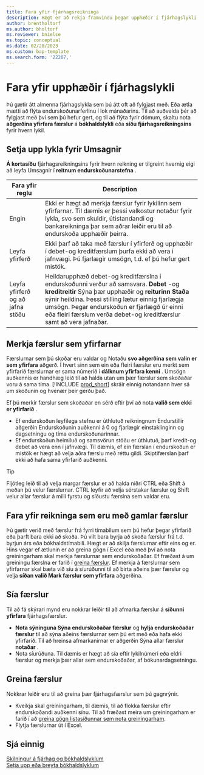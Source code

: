 ```yaml
---
title: Fara yfir fjárhagsreikninga
description: Hægt er að rekja framvindu þegar upphæðir í fjárhagslykli eru yfirfara.
author: brentholtorf
ms.author: bholtorf
ms.reviewer: bnielse
ms.topic: conceptual
ms.date: 02/28/2023
ms.custom: bap-template
ms.search.form: '22207,'
---
```


# <a name="review-amounts-in-general-ledger-accounts"></a><a name="review-amounts-in-general-ledger-accounts"></a><a name="review-amounts-in-general-ledger-accounts"></a>Fara yfir upphæðir í fjárhagslykli

Þú gætir átt almenna fjárhagslykla sem þú átt oft að fylgjast með. Eða ætla mætti að flýta endurskoðunarferlinu í lok mánaðarins. Til að auðvelda þér að fylgjast með því sem þú hefur gert, og til að flýta fyrir dómum, skaltu nota  **aðgerðina yfirfara færslur**  á  **bókhaldslykli**  eða  **síðu fjárhagsreikningsins**  fyrir hvern lykil. 

## <a name="set-up-accounts-for-reviews"></a><a name="set-up-accounts-for-reviews"></a><a name="set-up-accounts-for-reviews"></a>Setja upp lykla fyrir Umsagnir

 **Á kortasíðu**  fjárhagsreikningsins fyrir hvern reikning er tilgreint hvernig eigi að leyfa Umsagnir í  **reitnum endurskoðunarstefna** .

|Fara yfir reglu  |Description  |
|---------|---------|
|Engin     | Ekki er hægt að merkja færslur fyrir lykilinn sem yfirfarnar. Til dæmis er þessi valkostur notaður fyrir lykla, svo sem skuldir, útistandandi og bankareikninga þar sem aðrar leiðir eru til að endurskoða upphæðir þeirra.        |
|Leyfa yfirferð     | Ekki þarf að taka með færslur í yfirferð og upphæðir í debet-og kreditfærslum þurfa ekki að vera í jafnvægi. Þú fjarlægir umsögn, t.d. ef þú hefur gert mistök.        |
|Leyfa yfirferð og að jafna stöðu     | Heildarupphæð debet-og kreditfærslna í endurskoðunni verður að samsvara.  **Debet**  -og  **kreditreitir**  Sýna þær upphæðir og  **reiturinn Staða**  sýnir heildina. Þessi stilling lætur einnig fjarlægja umsögn. Þegar endurskoðun er fjarlægð úr einni eða fleiri færslum verða debet-og kreditfærslur samt að vera jafnaðar.        |

## <a name="mark-entries-as-reviewed"></a><a name="mark-entries-as-reviewed"></a><a name="mark-entries-as-reviewed"></a>Merkja færslur sem yfirfarnar

Færslurnar sem þú skoðar eru valdar og Notaðu  **svo aðgerðina sem valin er sem yfirfara**  aðgerð. Í hvert sinn sem ein eða fleiri færslur eru merkt sem yfirfarið færslurnar er sama númerið í  **dálknum yfirfara kenni** . Umsögn auðkennis er handhæg leið til að halda utan um þær færslur sem skoðaðar voru á sama tíma. [!INCLUDE [prod_short](includes/prod_short.md)] skráir einnig notandann hver sá um skoðunin og hvenær þeir gerðu það.

Ef þú merkir færslur sem skoðaðar en sérð eftir því að nota  **valið sem ekki er yfirfarið** .

* Ef endurskoðun leyfilega stefnu er úthlutuð reikningnum Endurstillir aðgerðin Endurskoðunin auðkenni á 0 og fjarlægir einstaklinginn og dagsetningu og tíma endurskoðunarinnar. 
* Ef endurskoðun heimiluð og samsvörun stöðu er úthlutuð, þarf kredit-og debet að vera enn í jafnvægi. Til dæmis, ef ein færslan í endurskoðun er mistök er hægt að velja aðra færslu með réttu gildi. Skiptifærslan þarf ekki að hafa sama yfirfarið auðkenni.

> [!TIP]
> Fljótleg leið til að velja margar færslur er að halda niðri CTRL eða Shift á meðan þú velur færslurnar. CTRL leyfir að velja sérstakar færslur og Shift velur allar færslur á milli fyrstu og síðustu færslna sem valdar eru.

## <a name="review-accounts-that-have-old-entries"></a><a name="review-accounts-that-have-old-entries"></a><a name="review-accounts-that-have-old-entries"></a>Fara yfir reikninga sem eru með gamlar færslur

Þú gætir verið með færslur frá fyrri tímabilum sem þú hefur þegar yfirfarið eða þarft bara ekki að skoða. Þú vilt bara byrja að skoða færslur frá t.d. byrjun árs eða bókhaldstímabili. Hægt er að skilja færslurnar eftir eins og er. Hins vegar ef ætlunin er að greina gögn í Excel eða með því að nota greiningarham skal merkja færslurnar sem endurskoðaðar. Ef fræðast á um greiningu færslna er farið í  [greina færslur](#analyze-entries). Ef merkja á færslurnar sem yfirfarnar skal bæta við síu á síurúðunni til að birta aðeins þær færslur og velja  **síðan valið Mark færslur sem yfirfara**  aðgerðina.

## <a name="filter-entries"></a><a name="filter-entries"></a><a name="filter-entries"></a>Sía færslur

Til að fá skýrari mynd eru nokkrar leiðir til að afmarka færslur á  **síðunni yfirfara**  fjárhagsfærslur.

*  **Nota sýninguna Sýna endurskoðaðar færslur**  og  **hylja endurskoðaðar færslur**  til að sýna aðeins færslurnar sem þú ert með eða hafa ekki yfirfarið. Til að hreinsa afmarkanirnar er aðgerðin Sýna allar færslur  **notaðar** .
* Nota síurúðuna. Til dæmis er hægt að sía eftir lykilnúmeri eða eldri færslur og merkja þær allar sem endurskoðaðar, af bókunardagsetningu.

## <a name="analyze-entries"></a><a name="analyze-entries"></a><a name="analyze-entries"></a>Greina færslur

Nokkrar leiðir eru til að greina þær fjárhagsfærslur sem þú gagnrýnir.

* Kveikja skal greiningarham, til dæmis, til að flokka færslur eftir endurskoðandi auðkenni sínu. Til að fræðast meira um greiningarham er farið í að  [greina gögn listasíðunnar sem nota greiningarham](analysis-mode.md).
* Flytja færslurnar út í Excel.

## <a name="see-also"></a><a name="see-also"></a><a name="see-also"></a>Sjá einnig

[Skilningur á fjárhag og bókhaldslyklum](finance-general-ledger.md)  
[Setja upp eða breyta bókhaldslyklum](finance-setup-chart-accounts.md)  
